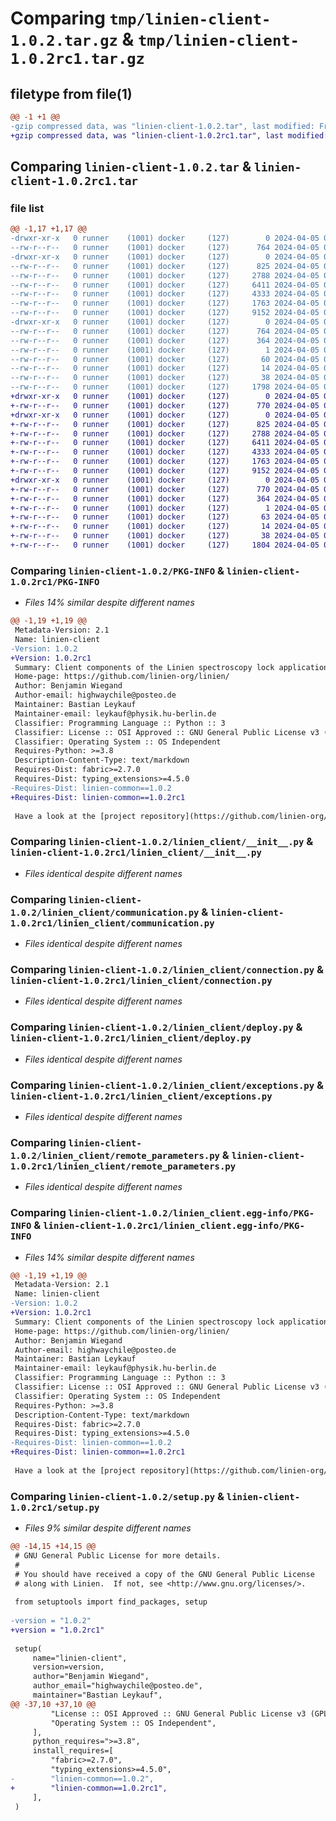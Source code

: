 # Comparing `tmp/linien-client-1.0.2.tar.gz` & `tmp/linien-client-1.0.2rc1.tar.gz`

## filetype from file(1)

```diff
@@ -1 +1 @@
-gzip compressed data, was "linien-client-1.0.2.tar", last modified: Fri Apr  5 08:49:27 2024, max compression
+gzip compressed data, was "linien-client-1.0.2rc1.tar", last modified: Fri Apr  5 08:31:41 2024, max compression
```

## Comparing `linien-client-1.0.2.tar` & `linien-client-1.0.2rc1.tar`

### file list

```diff
@@ -1,17 +1,17 @@
-drwxr-xr-x   0 runner    (1001) docker     (127)        0 2024-04-05 08:49:27.412592 linien-client-1.0.2/
--rw-r--r--   0 runner    (1001) docker     (127)      764 2024-04-05 08:49:27.412592 linien-client-1.0.2/PKG-INFO
-drwxr-xr-x   0 runner    (1001) docker     (127)        0 2024-04-05 08:49:27.408591 linien-client-1.0.2/linien_client/
--rw-r--r--   0 runner    (1001) docker     (127)      825 2024-04-05 08:49:10.000000 linien-client-1.0.2/linien_client/__init__.py
--rw-r--r--   0 runner    (1001) docker     (127)     2788 2024-04-05 08:49:10.000000 linien-client-1.0.2/linien_client/communication.py
--rw-r--r--   0 runner    (1001) docker     (127)     6411 2024-04-05 08:49:10.000000 linien-client-1.0.2/linien_client/connection.py
--rw-r--r--   0 runner    (1001) docker     (127)     4333 2024-04-05 08:49:10.000000 linien-client-1.0.2/linien_client/deploy.py
--rw-r--r--   0 runner    (1001) docker     (127)     1763 2024-04-05 08:49:10.000000 linien-client-1.0.2/linien_client/exceptions.py
--rw-r--r--   0 runner    (1001) docker     (127)     9152 2024-04-05 08:49:10.000000 linien-client-1.0.2/linien_client/remote_parameters.py
-drwxr-xr-x   0 runner    (1001) docker     (127)        0 2024-04-05 08:49:27.412592 linien-client-1.0.2/linien_client.egg-info/
--rw-r--r--   0 runner    (1001) docker     (127)      764 2024-04-05 08:49:27.000000 linien-client-1.0.2/linien_client.egg-info/PKG-INFO
--rw-r--r--   0 runner    (1001) docker     (127)      364 2024-04-05 08:49:27.000000 linien-client-1.0.2/linien_client.egg-info/SOURCES.txt
--rw-r--r--   0 runner    (1001) docker     (127)        1 2024-04-05 08:49:27.000000 linien-client-1.0.2/linien_client.egg-info/dependency_links.txt
--rw-r--r--   0 runner    (1001) docker     (127)       60 2024-04-05 08:49:27.000000 linien-client-1.0.2/linien_client.egg-info/requires.txt
--rw-r--r--   0 runner    (1001) docker     (127)       14 2024-04-05 08:49:27.000000 linien-client-1.0.2/linien_client.egg-info/top_level.txt
--rw-r--r--   0 runner    (1001) docker     (127)       38 2024-04-05 08:49:27.412592 linien-client-1.0.2/setup.cfg
--rw-r--r--   0 runner    (1001) docker     (127)     1798 2024-04-05 08:49:10.000000 linien-client-1.0.2/setup.py
+drwxr-xr-x   0 runner    (1001) docker     (127)        0 2024-04-05 08:31:41.527799 linien-client-1.0.2rc1/
+-rw-r--r--   0 runner    (1001) docker     (127)      770 2024-04-05 08:31:41.527799 linien-client-1.0.2rc1/PKG-INFO
+drwxr-xr-x   0 runner    (1001) docker     (127)        0 2024-04-05 08:31:41.523799 linien-client-1.0.2rc1/linien_client/
+-rw-r--r--   0 runner    (1001) docker     (127)      825 2024-04-05 08:31:26.000000 linien-client-1.0.2rc1/linien_client/__init__.py
+-rw-r--r--   0 runner    (1001) docker     (127)     2788 2024-04-05 08:31:26.000000 linien-client-1.0.2rc1/linien_client/communication.py
+-rw-r--r--   0 runner    (1001) docker     (127)     6411 2024-04-05 08:31:26.000000 linien-client-1.0.2rc1/linien_client/connection.py
+-rw-r--r--   0 runner    (1001) docker     (127)     4333 2024-04-05 08:31:26.000000 linien-client-1.0.2rc1/linien_client/deploy.py
+-rw-r--r--   0 runner    (1001) docker     (127)     1763 2024-04-05 08:31:26.000000 linien-client-1.0.2rc1/linien_client/exceptions.py
+-rw-r--r--   0 runner    (1001) docker     (127)     9152 2024-04-05 08:31:26.000000 linien-client-1.0.2rc1/linien_client/remote_parameters.py
+drwxr-xr-x   0 runner    (1001) docker     (127)        0 2024-04-05 08:31:41.527799 linien-client-1.0.2rc1/linien_client.egg-info/
+-rw-r--r--   0 runner    (1001) docker     (127)      770 2024-04-05 08:31:41.000000 linien-client-1.0.2rc1/linien_client.egg-info/PKG-INFO
+-rw-r--r--   0 runner    (1001) docker     (127)      364 2024-04-05 08:31:41.000000 linien-client-1.0.2rc1/linien_client.egg-info/SOURCES.txt
+-rw-r--r--   0 runner    (1001) docker     (127)        1 2024-04-05 08:31:41.000000 linien-client-1.0.2rc1/linien_client.egg-info/dependency_links.txt
+-rw-r--r--   0 runner    (1001) docker     (127)       63 2024-04-05 08:31:41.000000 linien-client-1.0.2rc1/linien_client.egg-info/requires.txt
+-rw-r--r--   0 runner    (1001) docker     (127)       14 2024-04-05 08:31:41.000000 linien-client-1.0.2rc1/linien_client.egg-info/top_level.txt
+-rw-r--r--   0 runner    (1001) docker     (127)       38 2024-04-05 08:31:41.527799 linien-client-1.0.2rc1/setup.cfg
+-rw-r--r--   0 runner    (1001) docker     (127)     1804 2024-04-05 08:31:26.000000 linien-client-1.0.2rc1/setup.py
```

### Comparing `linien-client-1.0.2/PKG-INFO` & `linien-client-1.0.2rc1/PKG-INFO`

 * *Files 14% similar despite different names*

```diff
@@ -1,19 +1,19 @@
 Metadata-Version: 2.1
 Name: linien-client
-Version: 1.0.2
+Version: 1.0.2rc1
 Summary: Client components of the Linien spectroscopy lock application.
 Home-page: https://github.com/linien-org/linien/
 Author: Benjamin Wiegand
 Author-email: highwaychile@posteo.de
 Maintainer: Bastian Leykauf
 Maintainer-email: leykauf@physik.hu-berlin.de
 Classifier: Programming Language :: Python :: 3
 Classifier: License :: OSI Approved :: GNU General Public License v3 (GPLv3)
 Classifier: Operating System :: OS Independent
 Requires-Python: >=3.8
 Description-Content-Type: text/markdown
 Requires-Dist: fabric>=2.7.0
 Requires-Dist: typing_extensions>=4.5.0
-Requires-Dist: linien-common==1.0.2
+Requires-Dist: linien-common==1.0.2rc1
 
 Have a look at the [project repository](https://github.com/linien-org/linien) for installation instructions.
```

### Comparing `linien-client-1.0.2/linien_client/__init__.py` & `linien-client-1.0.2rc1/linien_client/__init__.py`

 * *Files identical despite different names*

### Comparing `linien-client-1.0.2/linien_client/communication.py` & `linien-client-1.0.2rc1/linien_client/communication.py`

 * *Files identical despite different names*

### Comparing `linien-client-1.0.2/linien_client/connection.py` & `linien-client-1.0.2rc1/linien_client/connection.py`

 * *Files identical despite different names*

### Comparing `linien-client-1.0.2/linien_client/deploy.py` & `linien-client-1.0.2rc1/linien_client/deploy.py`

 * *Files identical despite different names*

### Comparing `linien-client-1.0.2/linien_client/exceptions.py` & `linien-client-1.0.2rc1/linien_client/exceptions.py`

 * *Files identical despite different names*

### Comparing `linien-client-1.0.2/linien_client/remote_parameters.py` & `linien-client-1.0.2rc1/linien_client/remote_parameters.py`

 * *Files identical despite different names*

### Comparing `linien-client-1.0.2/linien_client.egg-info/PKG-INFO` & `linien-client-1.0.2rc1/linien_client.egg-info/PKG-INFO`

 * *Files 14% similar despite different names*

```diff
@@ -1,19 +1,19 @@
 Metadata-Version: 2.1
 Name: linien-client
-Version: 1.0.2
+Version: 1.0.2rc1
 Summary: Client components of the Linien spectroscopy lock application.
 Home-page: https://github.com/linien-org/linien/
 Author: Benjamin Wiegand
 Author-email: highwaychile@posteo.de
 Maintainer: Bastian Leykauf
 Maintainer-email: leykauf@physik.hu-berlin.de
 Classifier: Programming Language :: Python :: 3
 Classifier: License :: OSI Approved :: GNU General Public License v3 (GPLv3)
 Classifier: Operating System :: OS Independent
 Requires-Python: >=3.8
 Description-Content-Type: text/markdown
 Requires-Dist: fabric>=2.7.0
 Requires-Dist: typing_extensions>=4.5.0
-Requires-Dist: linien-common==1.0.2
+Requires-Dist: linien-common==1.0.2rc1
 
 Have a look at the [project repository](https://github.com/linien-org/linien) for installation instructions.
```

### Comparing `linien-client-1.0.2/setup.py` & `linien-client-1.0.2rc1/setup.py`

 * *Files 9% similar despite different names*

```diff
@@ -14,15 +14,15 @@
 # GNU General Public License for more details.
 #
 # You should have received a copy of the GNU General Public License
 # along with Linien.  If not, see <http://www.gnu.org/licenses/>.
 
 from setuptools import find_packages, setup
 
-version = "1.0.2"
+version = "1.0.2rc1"
 
 setup(
     name="linien-client",
     version=version,
     author="Benjamin Wiegand",
     author_email="highwaychile@posteo.de",
     maintainer="Bastian Leykauf",
@@ -37,10 +37,10 @@
         "License :: OSI Approved :: GNU General Public License v3 (GPLv3)",
         "Operating System :: OS Independent",
     ],
     python_requires=">=3.8",
     install_requires=[
         "fabric>=2.7.0",
         "typing_extensions>=4.5.0",
-        "linien-common==1.0.2",
+        "linien-common==1.0.2rc1",
     ],
 )
```

